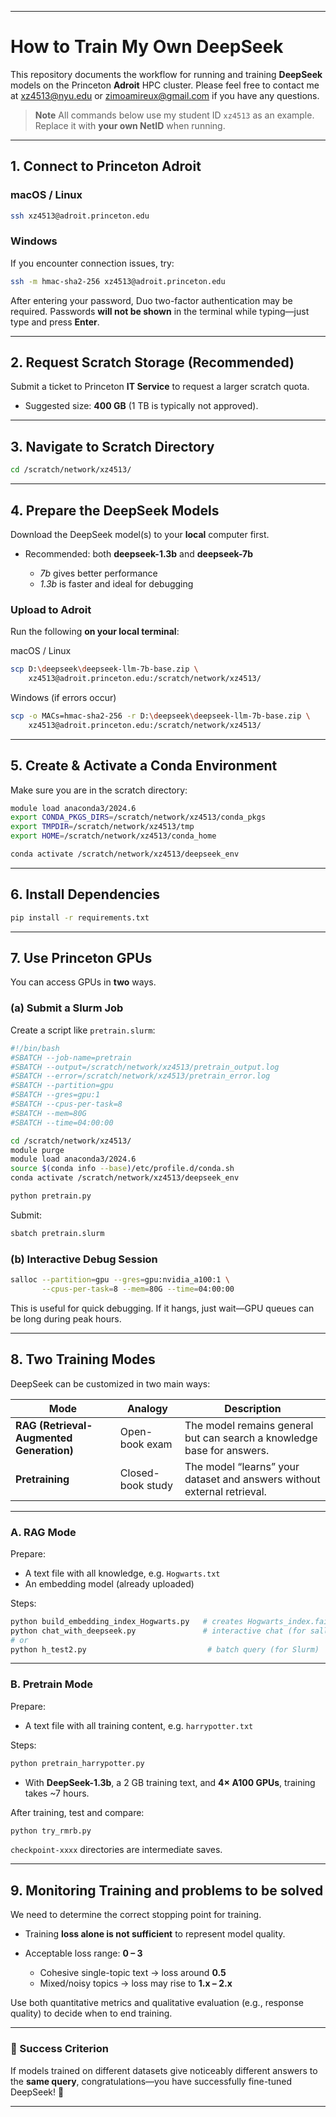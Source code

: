 
---

# How to Train My Own DeepSeek

This repository documents the workflow for running and training **DeepSeek** models on the Princeton **Adroit** HPC cluster. Please feel free to contact me at xz4513@nyu.edu
 or zimoamireux@gmail.com
 if you have any questions.
 
> **Note**
> All commands below use my student ID `xz4513` as an example.
> Replace it with **your own NetID** when running.

---

## 1. Connect to Princeton Adroit

### macOS / Linux

```bash
ssh xz4513@adroit.princeton.edu
```

### Windows

If you encounter connection issues, try:

```bash
ssh -m hmac-sha2-256 xz4513@adroit.princeton.edu
```

After entering your password, Duo two-factor authentication may be required.
Passwords **will not be shown** in the terminal while typing—just type and press **Enter**.

---

## 2. Request Scratch Storage (Recommended)

Submit a ticket to Princeton **IT Service** to request a larger scratch quota.

* Suggested size: **400 GB** (1 TB is typically not approved).

---

## 3. Navigate to Scratch Directory

```bash
cd /scratch/network/xz4513/
```

---

## 4. Prepare the DeepSeek Models

Download the DeepSeek model(s) to your **local** computer first.

* Recommended: both **deepseek-1.3b** and **deepseek-7b**

  * *7b* gives better performance
  * *1.3b* is faster and ideal for debugging

### Upload to Adroit

Run the following **on your local terminal**:

macOS / Linux

```bash
scp D:\deepseek\deepseek-llm-7b-base.zip \
    xz4513@adroit.princeton.edu:/scratch/network/xz4513/
```

Windows (if errors occur)

```bash
scp -o MACs=hmac-sha2-256 -r D:\deepseek\deepseek-llm-7b-base.zip \
    xz4513@adroit.princeton.edu:/scratch/network/xz4513/
```

---

## 5. Create & Activate a Conda Environment

Make sure you are in the scratch directory:

```bash
module load anaconda3/2024.6
export CONDA_PKGS_DIRS=/scratch/network/xz4513/conda_pkgs
export TMPDIR=/scratch/network/xz4513/tmp
export HOME=/scratch/network/xz4513/conda_home

conda activate /scratch/network/xz4513/deepseek_env
```

---

## 6. Install Dependencies

```bash
pip install -r requirements.txt
```

---

## 7. Use Princeton GPUs

You can access GPUs in **two** ways.

### (a) Submit a Slurm Job

Create a script like `pretrain.slurm`:

```bash
#!/bin/bash
#SBATCH --job-name=pretrain
#SBATCH --output=/scratch/network/xz4513/pretrain_output.log
#SBATCH --error=/scratch/network/xz4513/pretrain_error.log
#SBATCH --partition=gpu
#SBATCH --gres=gpu:1
#SBATCH --cpus-per-task=8
#SBATCH --mem=80G
#SBATCH --time=04:00:00

cd /scratch/network/xz4513/
module purge
module load anaconda3/2024.6
source $(conda info --base)/etc/profile.d/conda.sh
conda activate /scratch/network/xz4513/deepseek_env

python pretrain.py
```

Submit:

```bash
sbatch pretrain.slurm
```

### (b) Interactive Debug Session

```bash
salloc --partition=gpu --gres=gpu:nvidia_a100:1 \
       --cpus-per-task=8 --mem=80G --time=04:00:00
```

This is useful for quick debugging.
If it hangs, just wait—GPU queues can be long during peak hours.

---

## 8. Two Training Modes

DeepSeek can be customized in two main ways:

| Mode                                     | Analogy           | Description                                                             |
| ---------------------------------------- | ----------------- | ----------------------------------------------------------------------- |
| **RAG (Retrieval-Augmented Generation)** | Open-book exam    | The model remains general but can search a knowledge base for answers.  |
| **Pretraining**                          | Closed-book study | The model “learns” your dataset and answers without external retrieval. |

---

### A. RAG Mode

Prepare:

* A text file with all knowledge, e.g. `Hogwarts.txt`
* An embedding model (already uploaded)

Steps:

```bash
python build_embedding_index_Hogwarts.py   # creates Hogwarts_index.faiss & Hogwarts_chunks.npy
python chat_with_deepseek.py               # interactive chat (for salloc)
# or
python h_test2.py                           # batch query (for Slurm)
```

---

### B. Pretrain Mode

Prepare:

* A text file with all training content, e.g. `harrypotter.txt`

Steps:

```bash
python pretrain_harrypotter.py
```

* With **DeepSeek-1.3b**, a 2 GB training text, and **4× A100 GPUs**, training takes \~7 hours.

After training, test and compare:

```bash
python try_rmrb.py
```

`checkpoint-xxxx` directories are intermediate saves.

---

## 9. Monitoring Training and problems to be solved

We need to determine the correct stopping point for training.

* Training **loss alone is not sufficient** to represent model quality.
* Acceptable loss range: **0 – 3**

  * Cohesive single-topic text → loss around **0.5**
  * Mixed/noisy topics → loss may rise to **1.x – 2.x**

Use both quantitative metrics and qualitative evaluation (e.g., response quality) to decide when to end training.


---

### 🎯 Success Criterion

If models trained on different datasets give noticeably different answers to the **same query**, congratulations—you have successfully fine-tuned DeepSeek! 🎉

---






